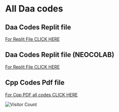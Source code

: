 # All Daa codes 

## Daa Codes Replit file

[For Replit File CLICK HERE]()

## Daa Codes Replit file (NEOCOLAB)

[For Replit File CLICK HERE]()

## Cpp Codes Pdf file
[For Cpp PDF all codes CLICK HERE]()




![Visitor Count](https://profile-counter.glitch.me/{samdoro2010}/count.svg)




